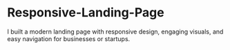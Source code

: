 # Responsive-Landing-Page
I built a modern landing page with responsive design, engaging visuals, and easy navigation for businesses or startups.
